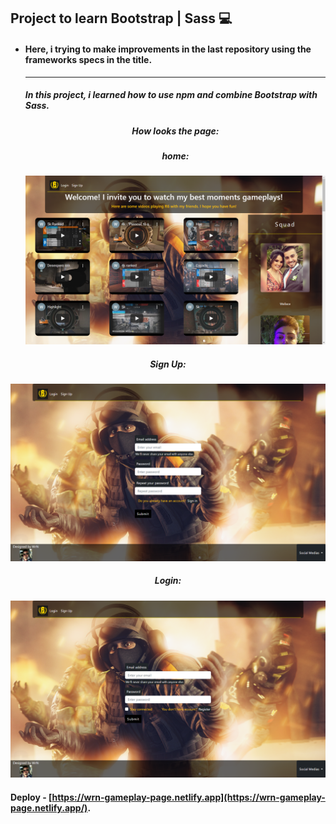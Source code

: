 ## Project to learn Bootstrap | Sass :computer:

- #### Here, i trying to make improvements in the last repository using the frameworks specs in the title.

  --------------------------------------------------

  ##### In this project, i learned how to use npm and combine Bootstrap with Sass.

  ##### <center>How looks the page:</center>

  ##### <center>home:</center>

  ![Home](./assets/Preview/Home.png)



##### <center>Sign Up:</center>

![Sign Up](./assets/Preview/SignUp.png)



##### <center>Login:</center>

![Login](./assets/Preview/Login.png)



####  Deploy - [https://wrn-gameplay-page.netlify.app](https://wrn-gameplay-page.netlify.app/).
